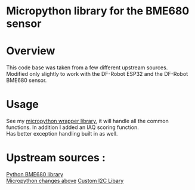 # Micropython library for the BME680 sensor

# Overview
This code base was taken from a few different upstream sources.   
Modified only slightly to work with the DF-Robot ESP32 and the DF-Robot BME680 sensor.   

# Usage
See my [micropython wrapper library](https://gitlab.com/brendanhoran/esp32_modules/tree/master/bme680), it will handle all the common functions.
In addition I added an IAQ scoring function.   
Has better exception handling built in as well.   

# Upstream sources :
[Python BME680 library](https://github.com/pimoroni/bme680)  
[Micropython changes above](https://github.com/robmarkcole/bme680-mqtt-micropython)
[Custom I2C Libary](https://github.com/gkluoe/bme680/blob/master/library/bme680/i2c.py)

